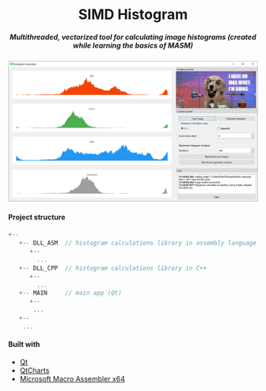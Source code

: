 <h1 align="center">SIMD Histogram</h1>
<h5 align="center">Multithreaded, vectorized tool for calculating image histograms (created while learning the basics of MASM)</h5>

![Application Screenshot](https://github.com/96wysocki/simd-histogram/blob/master/doc/screenshot.png)

#### Project structure
```c
+-- 
   +-- DLL_ASM  // histogram calculations library in assembly language
      +-- 
        ...          
   +-- DLL_CPP  // histogram calculations library in C++
      +--
        ...
   +-- MAIN     // main app (Qt)
      +-- 
       ...
   +-- 
    ...
```

#### Built with
- [Qt](http://doc.qt.io)
- [QtCharts](https://doc.qt.io/qt-5/qtcharts-index.html)
- [Microsoft Macro Assembler x64](https://docs.microsoft.com/en-us/cpp/assembler/masm)
